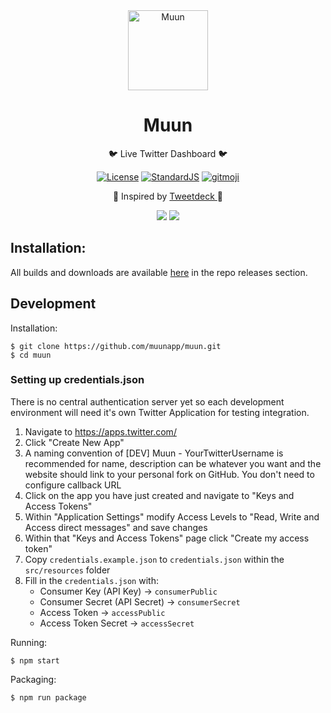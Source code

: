 <div align="center">

<a href="muun.space">
    <img alt="Muun" src="https://github.com/muunapp/muun/blob/master/build/muun-icon.png?raw=true" width="128px" />
</a>

<h1> Muun </h1>
<p> 🐦 Live Twitter Dashboard 🐦 </p>

[![License](https://img.shields.io/badge/license-mit-blue.svg?longCache=true&style=for-the-badge)](http://www.gnu.org/licenses/) [![StandardJS](https://img.shields.io/badge/code--style-standard-f4df48.svg?longCache=true&style=for-the-badge)](https://standardjs.com/) [![gitmoji](https://img.shields.io/badge/gitmoji-%20%F0%9F%98%9C%20%F0%9F%98%8D-FFDD67.svg?longCache=true&style=for-the-badge)](https://gitmoji.carloscuesta.me/)

<p> 💙 Inspired by <a href='http://tweetdeck.com'> Tweetdeck </a> 💙 </p>

<img src="https://github.com/muunapp/muun/blob/master/Screenshot-light.png?raw=true" />

<img src="https://github.com/muunapp/muun/blob/master/Screenshot-dark.png?raw=true" />

</div>

## Installation:
All builds and downloads are available [here](https://github.com/muunapp/muun/releases) in the repo releases section.

## Development

Installation:
```
$ git clone https://github.com/muunapp/muun.git
$ cd muun
```
### Setting up credentials.json
There is no central authentication server yet so each development environment will need it's own Twitter Application for testing integration.
1. Navigate to https://apps.twitter.com/
2. Click "Create New App"
3. A naming convention of [DEV] Muun - YourTwitterUsername is recommended for name, description can be whatever you want and the website should link to your personal fork on GitHub. You don't need to configure callback URL
4. Click on the app you have just created and navigate to "Keys and Access Tokens"
5. Within "Application Settings" modify Access Levels to "Read, Write and Access direct messages" and save changes
6. Within that "Keys and Access Tokens" page click "Create my access token"
7. Copy `credentials.example.json` to `credentials.json` within the `src/resources` folder
8. Fill in the `credentials.json` with:
    * Consumer Key (API Key) -> `consumerPublic`
    * Consumer Secret (API Secret) -> `consumerSecret`
    * Access Token -> `accessPublic`
    * Access Token Secret -> `accessSecret`

Running:
```
$ npm start
```

Packaging:
```
$ npm run package
```
